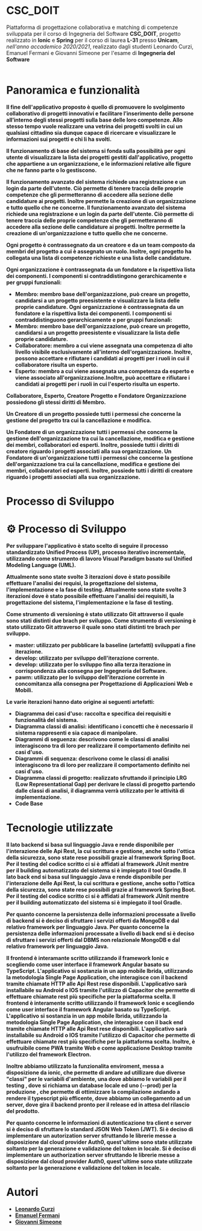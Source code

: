 # CSC_DOIT
Piattaforma di progettazione collaborativa e matching di competenze sviluppata per il corso di Ingegneria del Software
   <b>CSC_DOIT</b>, progetto realizzato in <b>Ionic</b> e <b>Spring</b> per il corso di laurea <b>L-31</b> presso <b>Unicam</b>, <i>nell'anno accademico 2020/2021</i>, realizzato dagli studenti Leonardo Curzi, Emanuel Fermani e Giovanni Simeone per l'esame di <b>Ingegneria del Software</b> 
    <br><br><b>



# Panoramica e funzionalità 

**Il fine dell'applicativo proposto è quello di promuovere lo svolgimento collaborativo di progetti innovativi e facilitare l’inserimento delle persone all’interno degli stessi progetti sulla base delle loro competenze. Allo stesso tempo vuole realizzare una vetrina dei progetti svolti in cui un qualsiasi cittadino sia dunque capace di ricercare e visualizzare le informazioni sui progetti e chi li ha svolti.**

Il funzionamento di base del sistema si fonda sulla possibilità per ogni utente di visualizzare la lista dei **progetti** gestiti dall'applicativo, progetto che appartiene a un **organizzazione**, e le informazioni relative alle figure che ne fanno parte o lo gestiscono.

Il funzionamento avanzato del sistema richiede una registrazione e un login da parte dell'utente. Ciò permette di tenere traccia delle proprie **competenze** che gli permetteranno di accedere alla sezione delle **candidature** ai progetti. Inoltre permette la creazione di un organizzazione e tutto quello che ne concerne.
Il funzionamento avanzato del sistema richiede una registrazione e un login da parte dell'utente. Ciò permette di tenere traccia delle proprie **competenze** che gli permetteranno di accedere alla sezione delle **candidature** ai progetti. Inoltre permette la creazione di un'organizzazione e tutto quello che ne concerne.

Ogni progetto è contrassegnato da un **creatore** e da un **team** composto da **membri** del progetto a cui è assegnato un **ruolo**. Inoltre, ogni progetto ha collegata una lista di **competenze richieste** e una lista delle candidature.

Ogni organizzazione  è contrassegnata da un **fondatore** e la rispettiva lista dei **componenti**. I componenti si contraddistingono gerarchicamente e per gruppi funzionali:
- **Membro**: membro base dell'organizazzione, può creare un progetto, candidarsi a un progetto preesistente e visualizzare la lista delle proprie candidature.
Ogni organizzazione  è contrassegnata da un **fondatore** e la rispettiva lista dei **componenti**. I componenti si contraddistinguono gerarchicamente e per gruppi funzionali:
- **Membro**: membro base dell'organizzazione, può creare un progetto, candidarsi a un progetto preesistente e visualizzare la lista delle proprie candidature.
- **Collaboratore**: membro a cui viene assegnata una competenza di alto livello visibile esclusivamente all'interno dell'organizzazione. Inoltre, possono accettare e rifiutare i candidati ai progetti per i ruoli in cui il collaboratore risulta un esperto. 
- **Esperto**: membro a cui viene assegnata una competenza da esperto e viene associato all'organizzazione.Inoltre, può accettare e rifiutare i candidati ai progetti per i ruoli in cui l'esperto risulta un esperto.

Collaboratore, Esperto, Creatore Progetto e Fondatore Organizzazione possiedono gli stessi diritti di Membro.

Un Creatore di un progetto possiede tutti i permessi che concerne la gestione del progetto tra cui la cancellazione e modifica.

Un Fondatore di un organizzazione tutti i permessi che concerne la gestione dell'organizzazione tra cui la cancellazione, modifica e gestione dei membri, collaboratori ed esperti. Inoltre, possiede tutti i diritti di creatore riguardo i progetti associati alla sua organizzazione.
Un Fondatore di un'organizzazione tutti i permessi che concerne la gestione dell'organizzazione tra cui la cancellazione, modifica e gestione dei membri, collaboratori ed esperti. Inoltre, possiede tutti i diritti di creatore riguardo i progetti associati alla sua organizzazione.

# Processo di Sviluppo<a name = "processo"></a>
# ⚙ Processo di Sviluppo<a name = "processo"></a>

Per sviluppare l'applicativo è stato scelto di seguire il processo standardizzato **Unified Process (UP)**, processo iterativo incrementale, utilizzando come strumento di lavoro **Visual Paradigm** basato sul **Unified Modeling Language (UML)**.

Attualmente sono state svolte 3 iterazioni dove è stato possibile effettuare l'analisi dei requisi, la progettazione del sistema, l'implementazione e la fase di testing.
Attualmente sono state svolte 3 iterazioni dove è stato possibile effettuare l'analisi dei requisiti, la progettazione del sistema, l'implementazione e la fase di testing.

Come strumento di versioning è stato utilizzato **Git** attraverso il quale sono stati distinti due brach per sviluppo.
Come strumento di versioning è stato utilizzato **Git** attraverso il quale sono stati distinti tre brach per sviluppo.
- master: utilizzato per pubblicare la baseline (artefatti) sviluppati a fine iterazione.
- develop: utilizzato per sviluppo dell'iterazione corrente.
- develop: utilizzato per lo sviluppo fino alla terza iterazione in corrispondenza alla consegna per Ingegneria del Software.
- pawm: utilizzato per lo sviluppo dell'iterazione corrente in concomitanza alla consegna per Progettazione di Applicazioni Web e Mobili.

Le varie iterazioni hanno dato origine ai seguenti artefatti:
- Diagramma dei casi d'uso: raccolta e specifica dei requisiti e funzionalità del sistema.
- Diagramma classi di analisi: identificano i concetti che è necessario il sistema rappresenti e sia capace di manipolare.
- Diagrammi di seguenza: descrivono come le classi di analisi interagiscono tra di loro per realizzare il comportamento definito nei casi d'uso.
- Diagrammi di sequenza: descrivono come le classi di analisi interagiscono tra di loro per realizzare il comportamento definito nei casi d'uso.
- Diagramma classi di progetto: realizzato sfruttando il principio LRG (Low Representational Gap) per derivare le classi di progetto partendo dalle classi di analisi, il diagramma verrà utilizzato per le attività di implementazione.
- Code Base


 # Tecnologie utilizzate

Il lato backend si basa sul linguaggio **Java** e rende disponibile per l'interazione delle **Api Rest**, la cui scrittura e gestione, anche sotto l'ottica della sicurezza, sono state rese possibili grazie al framework **Spring Boot**. Per il testing del codice scritto ci si è affidati al framework **JUnit** mentre per il building automatizzato del sistema si è impiegato il tool **Gradle**.
Il lato back end si basa sul linguaggio **Java** e rende disponibile per l'interazione delle **Api Rest**, la cui scrittura e gestione, anche sotto l'ottica della sicurezza, sono state rese possibili grazie al framework **Spring Boot**. Per il testing del codice scritto ci si è affidati al framework **JUnit** mentre per il building automatizzato del sistema si è impiegato il tool **Gradle**.

Per quanto concerne la persistenza delle informazioni processate a livello di backend si è deciso di sfruttare i servizi offerti da **MongoDB** e dal relativo framework per linguaggio Java.
Per quanto concerne la persistenza delle informazioni processate a livello di back end si è deciso di sfruttare i servizi offerti dal DBMS non relazionale **MongoDB** e dal relativo framework per linguaggio Java.

Il frontend è interamante scritto utilizzando il framework **Ionic** e scegliendo come user interface il framework **Angular** basato su **TypeScript**. L'applicativo si sostanzia in un app mobile Ibrida, utilizzando la metodologia Single Page Application, che interagisce con il backend tramite chiamate HTTP alle Api Rest rese disponibili. 
L'applicativo sarà installabile su Android o IOS tramite l'utilizzo di **Capacitor** che permette di effettuare chiamate rest più specifiche per la piattaforma scelta.
Il frontend è interamente scritto utilizzando il framework **Ionic** e scegliendo come user interface il framework **Angular** basato su **TypeScript**. L'applicativo si sostanzia in un app mobile Ibrida, utilizzando la metodologia Single Page Application, che interagisce con il back end tramite chiamate HTTP alle Api Rest rese disponibili. 
L'applicativo sarà installabile su Android o IOS tramite l'utilizzo di **Capacitor** che permette di effettuare chiamate rest più specifiche per la piattaforma scelta. 
Inoltre, è usufruibile come PWA tramite Web e come applicazione Desktop tramite l'utilizzo del framework **Electron**.

Inoltre abbiamo utilizzato la funzionalita enviroment, messa a disposizione da ionic, che permette di andare ad utillizare due diverse "classi" per le variabili d'ambiente, una dove abbiamo le variabili per il testing , dove si richiama un database locale ed uno (--prod) per la produzione , che permette di ottimizzare la compilazione andando a rendere il typescript più efficente, dove abbiamo un collegamento ad un server, dove gira il backend pronto per il release ed in attesa del rilascio del prodotto.

Per quanto concerne le informazioni di autenticazione tra client e server si è deciso di sfruttare lo standard **JSON Web Token (JWT)**. 
Si è deciso di implementare un autorization server sfruttando le librerie messe a disposizione dal cloud provider **Auth0**, quest'ultime sono state utilizzate soltanto per la generazione e validazione del token in locale.
Si è deciso di implementare un authorization server sfruttando le librerie messe a disposizione dal cloud provider **Auth0**, quest'ultime sono state utilizzate soltanto per la generazione e validazione del token in locale.


# Autori 

- [Leonardo Curzi](https://github.com/l3ocurz1)
- [Emanuel Fermani](https://github.com/TheFermani71)
- [Giovanni Simeone](https://github.com/giosimeo)
